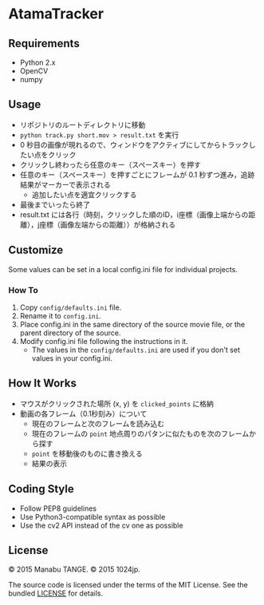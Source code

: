 AtamaTracker
============

## Requirements

- Python 2.x
- OpenCV
- numpy


## Usage

- リポジトリのルートディレクトリに移動
- `python track.py short.mov > result.txt` を実行
- 0 秒目の画像が現れるので、ウィンドウをアクティブにしてからトラックしたい点をクリック
- クリックし終わったら任意のキー（スペースキー）を押す
- 任意のキー（スペースキー）を押すごとにフレームが 0.1 秒ずつ進み，追跡結果がマーカーで表示される
    - 追加したい点を適宜クリックする
- 最後までいったら終了
- result.txt には各行（時刻，クリックした順のID，i座標（画像上端からの距離），j座標（画像左端からの距離））が格納される


## Customize

Some values can be set in a local config.ini file for individual projects.

### How To
1. Copy `config/defaults.ini` file.
2. Rename it to `config.ini`.
3. Place config.ini in the same directory of the source movie file,
   or the parent directory of the source.
4. Modify config.ini file following the instructions in it.
    - The values in the `config/defaults.ini` are used if you don't set values
      in your config.ini.


## How It Works

- マウスがクリックされた場所 (x, y) を `clicked_points` に格納
- 動画の各フレーム（0.1秒刻み）について
    - 現在のフレームと次のフレームを読み込む
    - 現在のフレームの `point` 地点周りのパタンに似たものを次のフレームから探す
    - `point` を移動後のものに書き換える
    - 結果の表示


## Coding Style

- Follow PEP8 guidelines
- Use Python3-compatible syntax as possible
- Use the cv2 API instead of the cv one as possible


## License

© 2015 Manabu TANGE.
© 2015 1024jp.

The source code is licensed under the terms of the MIT License. See the bundled [LICENSE](LICENSE) for details.